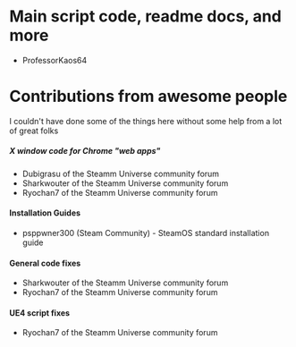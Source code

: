 # Main script code, readme docs, and more
- ProfessorKaos64

# Contributions from awesome people
I couldn't have done some of the things here without some help from a lot of great folks

##### X window code for Chrome "web apps"
- Dubigrasu of the Steamm Universe community forum
- Sharkwouter of the Steamm Universe community forum
- Ryochan7 of the Steamm Universe community forum

#### Installation Guides
- psppwner300 (Steam Community) - SteamOS standard installation guide

#### General code fixes
* Sharkwouter of the Steamm Universe community forum
* Ryochan7 of the Steamm Universe community forum

#### UE4 script fixes
* Ryochan7 of the Steamm Universe community forum
